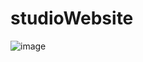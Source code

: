 # studioWebsite
![image](https://user-images.githubusercontent.com/18614610/230802428-2635d148-7486-4947-b615-a7a7aa4b0519.png)
